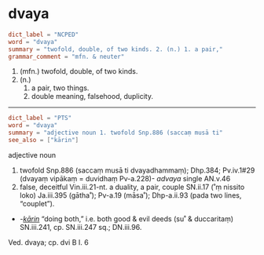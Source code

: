 # dvaya

``` toml
dict_label = "NCPED"
word = "dvaya"
summary = "twofold, double, of two kinds. 2. (n.) 1. a pair,"
grammar_comment = "mfn. & neuter"
```

1. (mfn.) twofold, double, of two kinds.
2. (n.)
   1. a pair, two things.
   2. double meaning, falsehood, duplicity.

--------------------

``` toml
dict_label = "PTS"
word = "dvaya"
summary = "adjective noun 1. twofold Snp.886 (saccaṃ musā ti"
see_also = ["kārin"]
```

adjective noun

1. twofold Snp.886 (saccaṃ musā ti dvayadhammaṃ); Dhp.384; Pv.iv.1#29 (dvayaṃ vipākaṃ = duvidhaṃ Pv\-a.228)\- *advaya* single AN.v.46
2. false, deceitful Vin.iii.21\-nt. a duality, a pair, couple SN.ii.17 (˚ṃ nissito loko) Ja.iii.395 (gātha˚); Pv\-a.19 (māsa˚); Dhp\-a.ii.93 (pada two lines, “couplet”).

* *\-[kārin](kārin.md)* “doing both,” i.e. both good & evil deeds (su˚ & duccaritaṃ) SN.iii.241, cp. SN.iii.247 sq.; DN.iii.96.

Ved. dvaya; cp. dvi B I. 6


